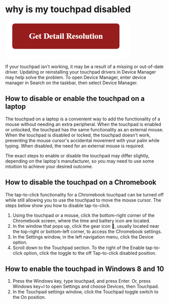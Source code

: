 # why is my touchpad disabled

[![why is my touchpad disabled](gett-detail.png)](https://icncomputer.com/why-is-my-laptop-touchpad-not-working/)

If your touchpad isn't working, it may be a result of a missing or out-of-date driver. Updating or reinstalling your touchpad drivers in Device Manager may help solve the problem. To open Device Manager, enter device manager in Search on the taskbar, then select Device Manager.

## How to disable or enable the touchpad on a laptop

The touchpad on a laptop is a convenient way to add the functionality of a mouse without needing an extra peripheral. When the touchpad is enabled or unlocked, the touchpad has the same functionality as an external mouse. When the touchpad is disabled or locked, the touchpad doesn't work, preventing the mouse cursor's accidental movement with your palm while typing. When disabled, the need for an external mouse is required.

The exact steps to enable or disable the touchpad may differ slightly, depending on the laptop's manufacturer, so you may need to use some intuition to achieve your desired outcome.

## How to disable the touchpad on a Chromebook

The tap-to-click functionality for a Chromebook touchpad can be turned off while still allowing you to use the touchpad to move the mouse cursor. The steps below show you how to disable tap-to-click.

1. Using the touchpad or a mouse, click the bottom-right corner of the Chromebook screen, where the time and battery icon are located.
2. In the window that pops up, click the gear icon , usually located near the top-right or bottom-left corner, to access the Chromebook settings.
3. In the Settings window, in the left navigation menu, click the Device option.
4. Scroll down to the Touchpad section. To the right of the Enable tap-to-click option, click the toggle to the off Tap-to-click disabled position.

## How to enable the touchpad in Windows 8 and 10

1. Press the Windows key, type touchpad, and press Enter.
   Or, press Windows key+I to open Settings and choose Devices, then Touchpad.
2. In the Touchpad settings window, click the Touchpad toggle switch to the On position.
